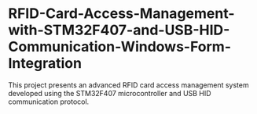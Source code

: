 # RFID-Card-Access-Management-with-STM32F407-and-USB-HID-Communication-Windows-Form-Integration
 This project presents an advanced RFID card access management system developed using the STM32F407 microcontroller and USB HID communication protocol.
